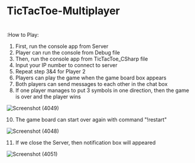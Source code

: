 # TicTacToe-Multiplayer
# 


:How to Play:
1. First, run the console app from Server
2. Player can run the console from Debug file
3. Then, run the console app from TicTacToe_CSharp file
4. Input your IP number to connect to server
5. Repeat step 3&4 for Player 2
6. Players can play the game when the game board box appears
7. Both players can send messages to each other in the chat box
9. If one player manages to put 3 symbols in one direction, then the game is over and the player wins

![Screenshot (4049)](https://user-images.githubusercontent.com/83818714/174723342-cede4230-41cb-4781-a45e-0c0edd26224a.png)

10. The game board can start over again with command "!restart"

![Screenshot (4048)](https://user-images.githubusercontent.com/83818714/174723423-2212bba4-d5b6-41be-bb90-edbd77fba539.png)

11. If we close the Server, then notification box will appeared

![Screenshot (4051)](https://user-images.githubusercontent.com/83818714/174724141-a258e098-7711-46cf-9715-fa01e0ac9f6c.png)



